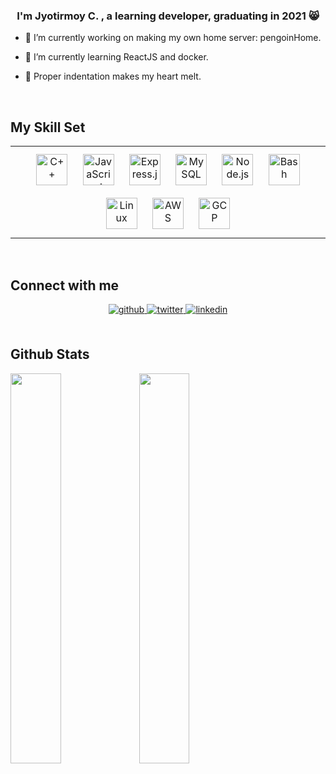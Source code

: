 ### <div align="center">I'm Jyotirmoy C. , a learning developer,  graduating in 2021 😸</div>  
  

- 🔭 I’m currently working on making my own home server: pengoinHome.  
  

- 📖 I’m currently learning ReactJS and docker.  
  

- 🧞 Proper indentation makes my heart melt.  
  

<br/>  


## My Skill Set  
<table><tr><td valign="top">

<div align="center">  
<img style="margin: 10px" src="https://profilinator.rishav.dev/skills-assets/cplusplus-original.svg" alt="C++" height="50" />  
<img style="margin: 10px" src="https://profilinator.rishav.dev/skills-assets/javascript-original.svg" alt="JavaScript" height="50" />  
<img style="margin: 10px" src="https://profilinator.rishav.dev/skills-assets/express-original-wordmark.svg" alt="Express.js" height="50" />  
<img style="margin: 10px" src="https://profilinator.rishav.dev/skills-assets/mysql-original-wordmark.svg" alt="MySQL" height="50" />  
<img style="margin: 10px" src="https://profilinator.rishav.dev/skills-assets/nodejs-original-wordmark.svg" alt="Node.js" height="50" />  
<img style="margin: 10px" src="https://profilinator.rishav.dev/skills-assets/gnu_bash-icon.svg" alt="Bash" height="50" />  
<img style="margin: 10px" src="https://profilinator.rishav.dev/skills-assets/linux-original.svg" alt="Linux" height="50" />  
<img style="margin: 10px" src="https://profilinator.rishav.dev/skills-assets/amazonwebservices-original-wordmark.svg" alt="AWS" height="50" />  
<img style="margin: 10px" src="https://profilinator.rishav.dev/skills-assets/google_cloud-icon.svg" alt="GCP" height="50" />  
</div>

</td></tr></table>  

<br/>  


## Connect with me  
<div align="center">
<a href="https://github.com/cjyotirmoy" target="_blank">
<img src=https://img.shields.io/badge/github-%2324292e.svg?&style=for-the-badge&logo=github&logoColor=white alt=github style="margin-bottom: 5px;" />
</a>
<a href="https://twitter.com/jyotirmoy000" target="_blank">
<img src=https://img.shields.io/badge/twitter-%2300acee.svg?&style=for-the-badge&logo=twitter&logoColor=white alt=twitter style="margin-bottom: 5px;" />
</a>
<a href="https://linkedin.com/in/cjyotirmoy" target="_blank">
<img src=https://img.shields.io/badge/linkedin-%231E77B5.svg?&style=for-the-badge&logo=linkedin&logoColor=white alt=linkedin style="margin-bottom: 5px;" />
</a>  
</div>  
  

<br/>  


## Github Stats  
<div>
  <img src="https://github-readme-stats.vercel.app/api/top-langs/?username=cjyotirmoy&hide_border=true&layout=compact&theme=calm" width="40%"/>
  <img src="https://github-readme-stats.vercel.app/api?username=cjyotirmoy&show_icons=true&count_private=true&hide_border=true&theme=calm" width="40%"/> 

</div>

